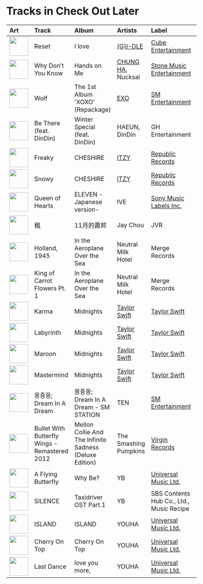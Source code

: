 # Tracks in Check Out Later

| Art                                                                                              | Track                                         | Album                                                   | Artists                                     | Label                                                               | 💚   | 🔗                                                          |
|:-------------------------------------------------------------------------------------------------|:----------------------------------------------|:--------------------------------------------------------|:--------------------------------------------|:--------------------------------------------------------------------|:----|:-----------------------------------------------------------|
| <img src="https://i.scdn.co/image/ab67616d0000b273ac815bdd584468a7aa0216e1" alt="" width="50" /> | Reset                                         | I love                                                  | [(G)I-DLE](../artists/_g_i_dle.md)          | [Cube Entertainment](../labels/cube_entertainment.md)               |     | [🔗](https://open.spotify.com/track/6b5UB8AvYPTYP5AC99BYjB) |
| <img src="https://i.scdn.co/image/ab67616d0000b273ce3eb674753352bcaa0ec45b" alt="" width="50" /> | Why Don’t You Know                            | Hands on Me                                             | [CHUNG HA](../artists/chung_ha.md), Nucksal | [Stone Music Entertainment](../labels/stone_music_entertainment.md) |     | [🔗](https://open.spotify.com/track/3L6OalQDbdCS0Tg1kFccYn) |
| <img src="https://i.scdn.co/image/ab67616d0000b2732795c34a8931367a0916de54" alt="" width="50" /> | Wolf                                          | The 1st Album 'XOXO' (Repackage)                        | [EXO](../artists/exo.md)                    | [SM Entertainment](../labels/sm_entertainment.md)                   |     | [🔗](https://open.spotify.com/track/7n0D1iLva5zp4JcnlIMeVa) |
| <img src="https://i.scdn.co/image/ab67616d0000b27312626c137c7684fe1662a4f3" alt="" width="50" /> | Be There (feat. DinDin)                       | Winter Special (feat. DinDin)                           | HAEUN, DinDin                               | GH Entertainment                                                    |     | [🔗](https://open.spotify.com/track/5zebZyouGa6M5lz7HQOUmx) |
| <img src="https://i.scdn.co/image/ab67616d0000b273e9cd59d664f597061a513038" alt="" width="50" /> | Freaky                                        | CHESHIRE                                                | [ITZY](../artists/itzy.md)                  | [Republic Records](../labels/republic_records.md)                   |     | [🔗](https://open.spotify.com/track/6VgVT2ZxtssMdzrbfW1R0d) |
| <img src="https://i.scdn.co/image/ab67616d0000b273e9cd59d664f597061a513038" alt="" width="50" /> | Snowy                                         | CHESHIRE                                                | [ITZY](../artists/itzy.md)                  | [Republic Records](../labels/republic_records.md)                   | 💚   | [🔗](https://open.spotify.com/track/1i0NAz5emJMbRWSkADMsL7) |
| <img src="https://i.scdn.co/image/ab67616d0000b2732491a35e8c5f8a746f45a8b9" alt="" width="50" /> | Queen of Hearts                               | ELEVEN -Japanese version-                               | IVE                                         | [Sony Music Labels Inc.](../labels/sony_music_labels_inc_.md)       |     | [🔗](https://open.spotify.com/track/4tG2c8LP7J0EsfQ8gKLm7q) |
| <img src="https://i.scdn.co/image/ab67616d0000b27352667a927da106f60947413a" alt="" width="50" /> | 楓                                             | 11月的蕭邦                                                  | Jay Chou                                    | JVR                                                                 |     | [🔗](https://open.spotify.com/track/2YzJaHvzsEb1LzGugXIduK) |
| <img src="https://i.scdn.co/image/ab67616d0000b273589ce9a911c6e65b1f80c558" alt="" width="50" /> | Holland, 1945                                 | In the Aeroplane Over the Sea                           | Neutral Milk Hotel                          | Merge Records                                                       |     | [🔗](https://open.spotify.com/track/64DpBZj4IlDFzCwxTq7azl) |
| <img src="https://i.scdn.co/image/ab67616d0000b273589ce9a911c6e65b1f80c558" alt="" width="50" /> | King of Carrot Flowers Pt. 1                  | In the Aeroplane Over the Sea                           | Neutral Milk Hotel                          | Merge Records                                                       |     | [🔗](https://open.spotify.com/track/5CU1bbfY1wUPm7fU255Dhf) |
| <img src="https://i.scdn.co/image/ab67616d0000b273bb54dde68cd23e2a268ae0f5" alt="" width="50" /> | Karma                                         | Midnights                                               | [Taylor Swift](../artists/taylor_swift.md)  | [Taylor Swift](../labels/taylor_swift.md)                           |     | [🔗](https://open.spotify.com/track/7KokYm8cMIXCsGVmUvKtqf) |
| <img src="https://i.scdn.co/image/ab67616d0000b273bb54dde68cd23e2a268ae0f5" alt="" width="50" /> | Labyrinth                                     | Midnights                                               | [Taylor Swift](../artists/taylor_swift.md)  | [Taylor Swift](../labels/taylor_swift.md)                           |     | [🔗](https://open.spotify.com/track/0A1JLUlkZkp2EFrosoNQi0) |
| <img src="https://i.scdn.co/image/ab67616d0000b273bb54dde68cd23e2a268ae0f5" alt="" width="50" /> | Maroon                                        | Midnights                                               | [Taylor Swift](../artists/taylor_swift.md)  | [Taylor Swift](../labels/taylor_swift.md)                           |     | [🔗](https://open.spotify.com/track/3eX0NZfLtGzoLUxPNvRfqm) |
| <img src="https://i.scdn.co/image/ab67616d0000b273bb54dde68cd23e2a268ae0f5" alt="" width="50" /> | Mastermind                                    | Midnights                                               | [Taylor Swift](../artists/taylor_swift.md)  | [Taylor Swift](../labels/taylor_swift.md)                           |     | [🔗](https://open.spotify.com/track/7FmYn9e7KHMXcxqGSj9LjH) |
| <img src="https://i.scdn.co/image/ab67616d0000b27329778e54aa437b78f3520b0e" alt="" width="50" /> | 몽중몽; Dream In A Dream                         | 몽중몽; Dream In A Dream - SM STATION                      | TEN                                         | [SM Entertainment](../labels/sm_entertainment.md)                   |     | [🔗](https://open.spotify.com/track/57U27ECxhUoepq18mnhXUm) |
| <img src="https://i.scdn.co/image/ab67616d0000b273431ac6e6f393acf475730ec6" alt="" width="50" /> | Bullet With Butterfly Wings - Remastered 2012 | Mellon Collie And The Infinite Sadness (Deluxe Edition) | The Smashing Pumpkins                       | [Virgin Records](../labels/virgin_records.md)                       |     | [🔗](https://open.spotify.com/track/6GtX0jaNL8IjVQfrDBx81z) |
| <img src="https://i.scdn.co/image/ab67616d0000b273be123bb6b40736bf093870bd" alt="" width="50" /> | A Flying Butterfly                            | Why Be?                                                 | YB                                          | [Universal Music Ltd.](../labels/universal_music_llc.md)            |     | [🔗](https://open.spotify.com/track/3I71PFicYG614VGl6hqcUK) |
| <img src="https://i.scdn.co/image/ab67616d0000b2732ced1760b648799e697e8e02" alt="" width="50" /> | SILENCE                                       | Taxidriver OST Part.1                                   | YB                                          | SBS Contents Hub Co., Ltd., Music Recipe                            |     | [🔗](https://open.spotify.com/track/2T9O6E83LKAWNAs4FD4TqD) |
| <img src="https://i.scdn.co/image/ab67616d0000b273bd8c4b8999cdc5af790b91b2" alt="" width="50" /> | ISLAND                                        | ISLAND                                                  | YOUHA                                       | [Universal Music Ltd.](../labels/universal_music_llc.md)            |     | [🔗](https://open.spotify.com/track/7imQKCdSF67V65uMplJMy1) |
| <img src="https://i.scdn.co/image/ab67616d0000b273a27cc2d12832101090ab0363" alt="" width="50" /> | Cherry On Top                                 | Cherry On Top                                           | YOUHA                                       | [Universal Music Ltd.](../labels/universal_music_llc.md)            |     | [🔗](https://open.spotify.com/track/6S2vJU8eHt7WpZJE3SWpTa) |
| <img src="https://i.scdn.co/image/ab67616d0000b27357a6f5928952c277c4407f98" alt="" width="50" /> | Last Dance                                    | love you more,                                          | YOUHA                                       | [Universal Music Ltd.](../labels/universal_music_llc.md)            |     | [🔗](https://open.spotify.com/track/1bOS0JdXxmTWwlUxXX7gRG) |

